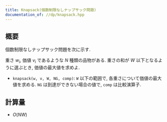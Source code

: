 ```yaml
---
title: Knapsack(個数制限なしナップサック問題)
documentation_of: //dp/knapsack.hpp
---
```


## 概要

個数制限なしナップサック問題を次に示す.

重さ $w_i$, 価値 $v_i$ であるような $N$ 種類の品物がある. 重さの和が $W$ 以下となるように選ぶとき, 価値の最大値を求めよ.

* `knapsack(w, v, W, NG, comp)`: `W` 以下の範囲で, 各重さについて価値の最大値を求める. `NG` は到達ができない場合の値で, `comp` は比較演算子.

## 計算量

* $O(NW)$
